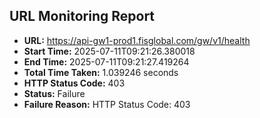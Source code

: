 ## URL Monitoring Report

- **URL:** https://api-gw1-prod1.fisglobal.com/gw/v1/health
- **Start Time:** 2025-07-11T09:21:26.380018
- **End Time:** 2025-07-11T09:21:27.419264
- **Total Time Taken:** 1.039246 seconds
- **HTTP Status Code:** 403
- **Status:** Failure
- **Failure Reason:** HTTP Status Code: 403

